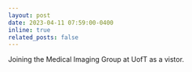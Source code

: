 ```yaml
---
layout: post
date: 2023-04-11 07:59:00-0400
inline: true
related_posts: false
---
```


Joining the Medical Imaging Group at UofT as a vistor.